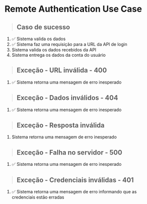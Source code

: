 # Remote Authentication Use Case

> ## Caso de sucesso
1. ✅ Sistema valida os dados
2. ✅ Sistema faz uma requisição para a URL da API de login
3. Sistema valida os dados recebidos da API
4. Sistema entrega os dados da conta do usuário

> ## Exceção - URL inválida - 400
1. ✅ Sistema retorna uma mensagem de erro inesperado

> ## Exceção - Dados inválidos - 404
1. ✅ Sistema retorna uma mensagem de erro inesperado

> ## Exceção - Resposta inválida
1. Sistema retorna uma mensagem de erro inesperado

> ## Exceção - Falha no servidor - 500
1. ✅ Sistema retorna uma mensagem de erro inesperado

> ## Exceção - Credenciais inválidas - 401
1. ✅ Sistema retorna uma mensagem de erro informando que as credenciais estão erradas

